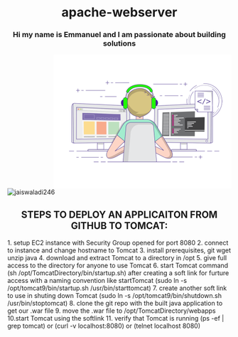 <h1 align="center">apache-webserver</h1>
<!-- <div align="center"> <img src="https://raw.githubusercontent.com/jaiswaladi246/jaiswaladi246/main/banner2.png"> </div> -->
<h3 align="center">Hi my name is Emmanuel and I am passionate about building solutions </h3>
<img align="right" alt="Coding" width="400" src="https://raw.githubusercontent.com/devSouvik/devSouvik/master/gif3.gif">

<p align="left"> <img src="https://komarev.com/ghpvc/?username=jaiswaladi246&label=Profile%20views&color=0e75b6&style=flat" alt="jaiswaladi246" /> </p>

<h2 align="center">STEPS TO DEPLOY AN APPLICAITON FROM GITHUB TO TOMCAT:</h2>
<p align="left"> 
  1. setup EC2 instance with Security Group opened for port 8080
  2. connect to instance and change hostname to Tomcat
  3. install prerequisites, git wget unzip java
  4. download and extract Tomcat to a directory in /opt 
  5. give full access to the directory for anyone to use Tomcat
  6. start Tomcat command (sh /opt/TomcatDirectory/bin/startup.sh) 
     after creating a soft link for furture access with a naming convention like startTomcat 
     (sudo ln -s /opt/tomcat9/bin/startup.sh /usr/bin/starttomcat)
  7. create another soft link to use in shuting down Tomcat
     (sudo ln -s /opt/tomcat9/bin/shutdown.sh /usr/bin/stoptomcat) 
  8. clone the git repo with the built java application to get our .war file
  9. move the .war file to /opt/TomcatDirectory/webapps
  10.start Tomcat using the softlink
  11. verify that Tomcat is running (ps -ef | grep tomcat) or (curl -v localhost:8080) or (telnet localhost 8080)
</p>
